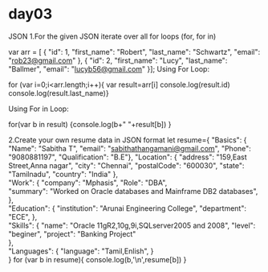 # day03
JSON
1.For the given JSON iterate over all for loops (for, for in)

var arr = [ {
      "id": 1,
      "first_name": "Robert",
      "last_name": "Schwartz",
      "email": "rob23@gmail.com"
    },
    {
      "id": 2,
      "first_name": "Lucy",
      "last_name": "Ballmer",
      "email": "lucyb56@gmail.com"
    }];
Using For Loop: 

for (var i=0;i<arr.length;i++){
var result=arr[i]
console.log(result.id)
console.log(result.last_name)}

Using For in Loop:

for(var b in result)
{console.log(b+" "+result[b])
}


2.Create your own resume data in JSON format
let resume={
"Basics": {
"Name": "Sabitha T",
"email": "sabithathangamani@gmail.com",
"Phone": "9080881197",
"Qualification": "B.E"},
"Location": {
"address": "159,East Street,Anna nagar",
"city": "Chennai",
"postalCode": "600030",
"state": "Tamilnadu",
"country": "India"
},      
"Work": 
{
"company": "Mphasis",
"Role": "DBA",      
"summary": "Worked on Oracle databases and Mainframe DB2 databases",
},   
"Education": 
{
"institution": "Arunai Engineering College",
"department": "ECE",
},  
"Skills": 
{
"name": "Oracle 11gR2,10g,9i,SQLserver2005 and 2008",
"level": "beginer",
"project": 
"Banking Project"        
},    
"Languages": 
{
"language": "Tamil,Enlish",
}    
}
for (var b in resume){
console.log(b,'\n',resume[b])
}






















  

